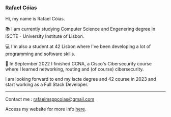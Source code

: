 ### Rafael Cóias

Hi, my name is Rafael Cóias.

📚️  I am currently studying Computer Science and Engenering degree in ISCTE - University Institute of Lisbon. 

💻️  I'm also a student at 42 Lisbon where I've been developing a lot of programming and software skills.

🔐️  In September 2022 I finished CCNA, a Cisco's Cibersecurity course where I learned networking, routing and (of course) cibersecurity.

I am looking forward to end my Iscte degree and 42 course in 2023 and start working as a Full Stack Developer.

<hr>

Contact me : <a>rafaelmsppcoias@gmail.com</a>

Access my website for more info <a href="https://github.com/rafaelcoias">here</a>.
